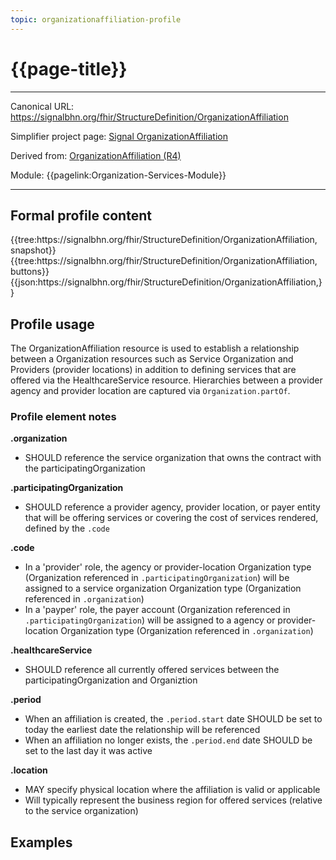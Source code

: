 ```yaml
---
topic: organizationaffiliation-profile
---
```


# {{page-title}}

---

Canonical URL: https://signalbhn.org/fhir/StructureDefinition/OrganizationAffiliation

Simplifier project page: [Signal OrganizationAffiliation](https://simplifier.net/signal-mso-fhir-profiles/organizationaffiliation)

Derived from: [OrganizationAffiliation (R4)](http://hl7.org/fhir/R4/organizationaffiliation.html)

Module:  {{pagelink:Organization-Services-Module}}

---

## Formal profile content
<tabs>
	<tab title="Tree snapshot">
		{{tree:https://signalbhn.org/fhir/StructureDefinition/OrganizationAffiliation, snapshot}}
	</tab>
	<tab title="Tree, diff/hybrid/snapshot">
		{{tree:https://signalbhn.org/fhir/StructureDefinition/OrganizationAffiliation, buttons}}
	</tab>
	<tab title="JSON">
		{{json:https://signalbhn.org/fhir/StructureDefinition/OrganizationAffiliation,}}
	</tab>
</tabs>

## Profile usage

The OrganizationAffiliation resource is used to establish a relationship between a Organization resources such as Service Organization and Providers (provider locations) in addition to defining services that are offered via the HealthcareService resource.  Hierarchies between a provider agency and provider location are captured via `Organization.partOf`.

### Profile element notes

**.organization**
- SHOULD reference the service organization that owns the contract with the participatingOrganization

**.participatingOrganization**
- SHOULD reference a provider agency,  provider location, or payer entity that will be offering services or covering the cost of services rendered, defined by the `.code`

**.code**
- In a 'provider' role, the agency or provider-location Organization type (Organization referenced in  `.participatingOrganization`) will be assigned to a service organization Organization type (Organization referenced in  `.organization`)
- In a 'payper' role, the payer account (Organization referenced in `.participatingOrganization`) will be assigned to a agency or provider-location Organization type (Organization referenced in  `.organization`)

**.healthcareService**
- SHOULD reference all currently offered services between the participatingOrganization and Organiztion

**.period**
- When an affiliation is created, the `.period.start` date SHOULD be set to today the earliest date the relationship will be referenced
- When an affiliation no longer exists, the `.period.end` date SHOULD be set to the last day it was active

**.location**
- MAY specify physical location where the affiliation is valid or applicable
- Will typically represent the business region for offered services (relative to the service organization)


## Examples
